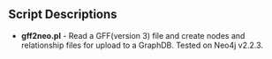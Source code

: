 ## Script Descriptions
* **gff2neo.pl**	-	Read a GFF(version 3) file and create nodes and relationship files for upload to a GraphDB. Tested on Neo4j v2.2.3.
